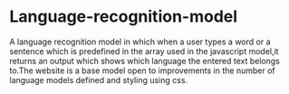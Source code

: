 # Language-recognition-model
A language recognition model in which when a user types a word or a sentence which is predefined in the array used in the javascript model,it returns an output which shows which language the entered text belongs to.The website is a base model open to improvements in the number of language models defined and styling using css.
